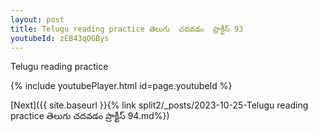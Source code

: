 ```yaml
---
layout: post
title: Telugu reading practice తెలుగు  చదవడం  ప్రాక్టీస్ 93
youtubeId: zEB43qOGBys
---
```

 
 
Telugu reading practice
 
 
 
 
 


{% include youtubePlayer.html id=page.youtubeId %}
 
[Next]({{ site.baseurl }}{% link  split2/_posts/2023-10-25-Telugu reading practice తెలుగు  చదవడం  ప్రాక్టీస్ 94.md%})
 
